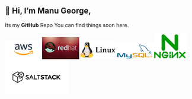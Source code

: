## 👋 Hi, I’m **Manu George**,
Its my **GitHub** Repo You can find things soon here. 
    
<img src="aws.png" width="100"><img src="red.jpg" width="100"><img src="linux.jpg" width="100"><img src="mysql.jpg" width="100"><img src="nginx.png" width="90"><img src="salt.png" width="170">




<!---
ManuGit1996/ManuGit1996 is a ✨ special ✨ repository because its `README.md` (this file) appears on your GitHub profile.
You can click the Preview link to take a look at your changes.
--->
